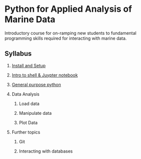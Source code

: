 # Python for Applied Analysis of Marine Data 


Introductory course for on-ramping new students to fundamental programming skills required for interacting with marine data.  



## Syllabus


1. [Install and Setup](source/0_install.md)

1. [Intro to shell & Juypter notebook](source/1_shell_n_notebook.md)

1. [General purpose python](source/2_general_purpose_python.md)

1. Data Analysis
	
	1. Load data
	
	1. Manipulate data
	
	1. Plot Data

1. Further topics
	
	1. Git
	
	1. Interacting with databases
